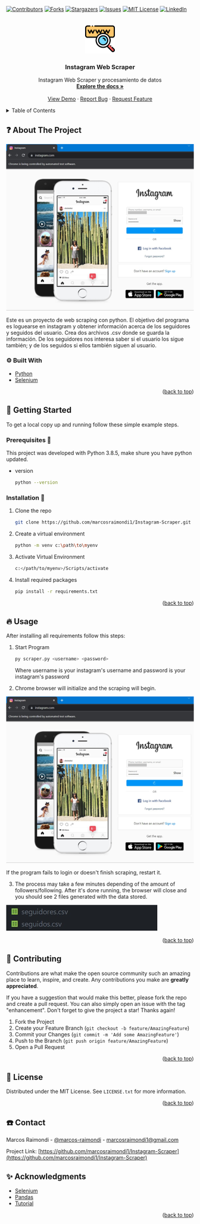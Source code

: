 <div id="top"></div>
<!--
*** Thanks for checking out the Best-README-Template. If you have a suggestion
*** that would make this better, please fork the repo and create a pull request
*** or simply open an issue with the tag "enhancement".
*** Don't forget to give the project a star!
*** Thanks again! Now go create something AMAZING! :D
-->

<!-- PROJECT SHIELDS -->
<!--
*** I'm using markdown "reference style" links for readability.
*** Reference links are enclosed in brackets [ ] instead of parentheses ( ).
*** See the bottom of this document for the declaration of the reference variables
*** for contributors-url, forks-url, etc. This is an optional, concise syntax you may use.
*** https://www.markdownguide.org/basic-syntax/#reference-style-links
-->

[![Contributors][contributors-shield]][contributors-url]
[![Forks][forks-shield]][forks-url]
[![Stargazers][stars-shield]][stars-url]
[![Issues][issues-shield]][issues-url]
[![MIT License][license-shield]][license-url]
[![LinkedIn][linkedin-shield]][linkedin-url]

<!-- PROJECT LOGO -->
<br />
<div align="center">
  <a href="https://github.com/marcosraimondi1/Instagram-Scraper">
    <img src="images/logo.png" alt="Logo" width="80" height="80">
  </a>

<h3 align="center">Instagram Web Scraper</h3>

  <p align="center">
    Instagram Web Scraper y procesamiento de datos
    <br />
    <a href="https://github.com/marcosraimondi1/Instagram-Scraper"><strong>Explore the docs »</strong></a>
    <br />
    <br />
    <a href="#getting-started">View Demo</a>
    ·
    <a href="https://github.com/marcosraimondi1/Instagram-Scraper/issues">Report Bug</a>
    ·
    <a href="https://github.com/marcosraimondi1/Instagram-Scraper/issues">Request Feature</a>
  </p>
</div>

<!-- TABLE OF CONTENTS -->
<details>
  <summary>Table of Contents</summary>
  <ol>
    <li>
      <a href="#question-about-the-project">About The Project</a>
      <ul>
        <li><a href="#-built-with">Built With</a></li>
      </ul>
    </li>
    <li>
      <a href="#checkered_flag-getting-started">Getting Started</a>
      <ul>
        <li><a href="#prerequisites-triangular_flag_on_post">Prerequisites</a></li>
        <li><a href="#installation-wrench">Installation</a></li>
      </ul>
    </li>
    <li><a href="#fire-usage">Usage</a></li>
    <li><a href="#two_men_holding_hands-contributing">Contributing</a></li>
    <li><a href="#page_facing_up-license">License</a></li>
    <li><a href="#phone-contact">Contact</a></li>
    <li><a href="#sparkles-acknowledgments">Acknowledgments</a></li>
  </ol>
</details>

<!-- ABOUT THE PROJECT -->

## :question: About The Project

![Product Name Screen Shot][product-screenshot]

Este es un proyecto de web scraping con python. El objetivo del programa es loguearse en instagram y obtener información acerca de los seguidores y seguidos del usuario. Crea dos archivos .csv donde se guarda la información. De los seguidores nos interesa saber si el usuario los sigue también; y de los seguidos si ellos también siguen al usuario.

### ⚙ Built With

- [Python](https://www.python.org)
- [Selenium](https://www.selenium.dev)

<p align="right">(<a href="#top">back to top</a>)</p>

<!-- GETTING STARTED -->

## :checkered_flag: Getting Started

To get a local copy up and running follow these simple example steps.

### Prerequisites :triangular_flag_on_post:

This project was developed with Python 3.8.5, make shure you have python updated.

- version
  ```sh
  python --version
  ```

### Installation :wrench:

1. Clone the repo

   ```sh
   git clone https://github.com/marcosraimondi1/Instagram-Scraper.git
   ```

2. Create a virtual environment

   ```sh
   python -m venv c:\path\to\myenv
   ```

3. Activate Virtual Environment

   ```sh
   c:</path/to/myenv>/Scripts/activate
   ```

4. Install required packages
   ```sh
   pip install -r requirements.txt
   ```

<p align="right">(<a href="#top">back to top</a>)</p>

<!-- USAGE EXAMPLES -->

## :fire: Usage

After installing all requirements follow this steps:

1. Start Program

   ```sh
   py scraper.py <username> <password>
   ```

   Where username is your instagram's username and password is your instagram's password

2. Chrome browser will initialize and the scraping will begin.

![Product Name Screen Shot][product-screenshot]

If the program fails to login or doesn't finish scraping, restart it.

3. The process may take a few minutes depending of the amount of followers/following. After it's done running, the browser will close and you should see 2 files generated with the data stored.

![Product Name Screen Shot2][product-screenshot2]

<p align="right">(<a href="#top">back to top</a>)</p>

<!-- CONTRIBUTING -->

## :two_men_holding_hands: Contributing

Contributions are what make the open source community such an amazing place to learn, inspire, and create. Any contributions you make are **greatly appreciated**.

If you have a suggestion that would make this better, please fork the repo and create a pull request. You can also simply open an issue with the tag "enhancement".
Don't forget to give the project a star! Thanks again!

1. Fork the Project
2. Create your Feature Branch (`git checkout -b feature/AmazingFeature`)
3. Commit your Changes (`git commit -m 'Add some AmazingFeature'`)
4. Push to the Branch (`git push origin feature/AmazingFeature`)
5. Open a Pull Request

<p align="right">(<a href="#top">back to top</a>)</p>

<!-- LICENSE -->

## :page_facing_up: License

Distributed under the MIT License. See `LICENSE.txt` for more information.

<p align="right">(<a href="#top">back to top</a>)</p>

<!-- CONTACT -->

## :phone: Contact

Marcos Raimondi - [@marcos-raimondi](https://www.linkedin.com/in/marcos-raimondi/) - marcosraimondi1@gmail.com

Project Link: [https://github.com/marcosraimondi1/Instagram-Scraper](https://github.com/marcosraimondi1/Instagram-Scraper)

<!-- ACKNOWLEDGMENTS -->

## :sparkles: Acknowledgments

- [Selenium](https://www.selenium.dev)
- [Pandas](https://pandas.pydata.org)
- [Tutorial](https://youtu.be/Z8jhFLpk_S4)

<p align="right">(<a href="#top">back to top</a>)</p>

<!-- MARKDOWN LINKS & IMAGES -->
<!-- https://www.markdownguide.org/basic-syntax/#reference-style-links -->

[contributors-shield]: https://img.shields.io/github/contributors/marcosraimondi1/Instagram-Scraper.svg?style=for-the-badge
[contributors-url]: https://github.com/marcosraimondi1/Instagram-Scraper/graphs/contributors
[forks-shield]: https://img.shields.io/github/forks/marcosraimondi1/Instagram-Scraper.svg?style=for-the-badge
[forks-url]: https://github.com/marcosraimondi1/Instagram-Scraper/network/members
[stars-shield]: https://img.shields.io/github/stars/marcosraimondi1/Instagram-Scraper.svg?style=for-the-badge
[stars-url]: https://github.com/marcosraimondi1/Instagram-Scraper/stargazers
[issues-shield]: https://img.shields.io/github/issues/marcosraimondi1/Instagram-Scraper.svg?style=for-the-badge
[issues-url]: https://github.com/marcosraimondi1/Instagram-Scraper/issues
[license-shield]: https://img.shields.io/github/license/marcosraimondi1/Instagram-Scraper.svg?style=for-the-badge
[license-url]: https://github.com/marcosraimondi1/Instagram-Scraper/blob/master/LICENSE.txt
[linkedin-shield]: https://img.shields.io/badge/-LinkedIn-black.svg?style=for-the-badge&logo=linkedin&colorB=555
[linkedin-url]: https://linkedin.com/in/marcos-raimondi
[product-screenshot]: images/main.jpg
[product-screenshot2]: images/files.jpg
